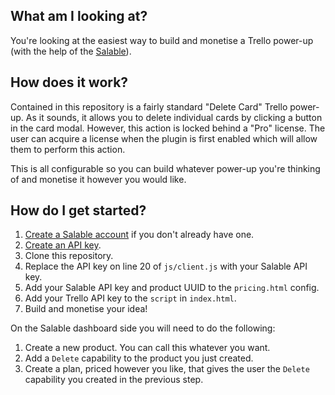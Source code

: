 <!-- Awaiting banner image to slot in here. -->

## What am I looking at?

You're looking at the easiest way to build and monetise a Trello power-up (with
the help of the [Salable](https://salable.app)).

## How does it work?

<!-- Possibly add image of "Delete Card" default power-up functionality? -->

Contained in this repository is a fairly standard "Delete Card" Trello power-up.
As it sounds, it allows you to delete individual cards by clicking a button in
the card modal. However, this action is locked behind a "Pro" license. The user
can acquire a license when the plugin is first enabled which will allow them to
perform this action.

This is all configurable so you can build whatever power-up you're thinking of
and monetise it however you would like.

## How do I get started?

1. [Create a Salable account](https://salable.app/signup) if you don't already have one.
1. [Create an API key](https://salable.app/settings/api-keys).
1. Clone this repository.
1. Replace the API key on line 20 of `js/client.js` with your Salable API key.
1. Add your Salable API key and product UUID to the `pricing.html` config.
1. Add your Trello API key to the `script` in `index.html`.
1. Build and monetise your idea!

On the Salable dashboard side you will need to do the following:

1. Create a new product. You can call this whatever you want.
1. Add a `Delete` capability to the product you just created.
1. Create a plan, priced however you like, that gives the user the `Delete` capability you created in the previous step.
